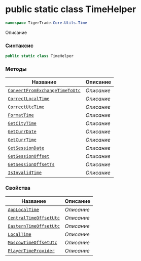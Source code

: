 
# public static class TimeHelper
```csharp
namespace TigerTrade.Core.Utils.Time
```



Описание

### Синтаксис
```csharp
public static class TimeHelper
```


### Методы
| Название | Описание |
| --- | --- |
| [`ConvertFromExchangeTimeToUtc`](./TimeHelper.cs/Методы/ConvertFromExchangeTimeToUtc.md) | *Описание* |
| [`CorrectLocalTime`](./TimeHelper.cs/Методы/CorrectLocalTime.md) | *Описание* |
| [`CorrectUtcTime`](./TimeHelper.cs/Методы/CorrectUtcTime.md) | *Описание* |
| [`FormatTime`](./TimeHelper.cs/Методы/FormatTime.md) | *Описание* |
| [`GetCityTime`](./TimeHelper.cs/Методы/GetCityTime.md) | *Описание* |
| [`GetCurrDate`](./TimeHelper.cs/Методы/GetCurrDate.md) | *Описание* |
| [`GetCurrTime`](./TimeHelper.cs/Методы/GetCurrTime.md) | *Описание* |
| [`GetSessionDate`](./TimeHelper.cs/Методы/GetSessionDate.md) | *Описание* |
| [`GetSessionOffset`](./TimeHelper.cs/Методы/GetSessionOffset.md) | *Описание* |
| [`GetSessionOffsetTs`](./TimeHelper.cs/Методы/GetSessionOffsetTs.md) | *Описание* |
| [`IsInvalidTime`](./TimeHelper.cs/Методы/IsInvalidTime.md) | *Описание* |

### Свойства
| Название | Описание |
| --- | --- |
| [`AppLocalTime`](./TimeHelper.cs/Свойства/AppLocalTime.md) | *Описание* |
| [`CentralTimeOffsetUtc`](./TimeHelper.cs/Свойства/CentralTimeOffsetUtc.md) | *Описание* |
| [`EasternTimeOffsetUtc`](./TimeHelper.cs/Свойства/EasternTimeOffsetUtc.md) | *Описание* |
| [`LocalTime`](./TimeHelper.cs/Свойства/LocalTime.md) | *Описание* |
| [`MoscowTimeOffsetUtc`](./TimeHelper.cs/Свойства/MoscowTimeOffsetUtc.md) | *Описание* |
| [`PlayerTimeProvider`](./TimeHelper.cs/Свойства/PlayerTimeProvider.md) | *Описание* |



